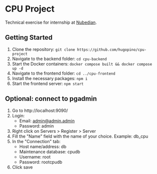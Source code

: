 # CPU Project

Technical exercise for internship at [Nubedian](https://nubedian.de/).

## Getting Started

1. Clone the repository:
   `git clone https://github.com/hugopino/cpu-project`
2. Navigate to the backend folder:
   `cd cpu-backend`
3. Start the Docker containers:
   `docker compose built && docker compose up -d`
4. Navigate to the frontend folder:
   `cd ../cpu-frontend`
5. Install the necessary packages:
   `npm i`
6. Start the frontend server:
   `npm start`

## Optional: connect to pgadmin

1. Go to http://localhost:9090/
2. Login:
   - Email: admin@admin.admin
   - Password: admin
3. Right click on Servers > Register > Server
4. Fill the "Name" field with the name of your choice. Example: db_cpu
5. In the "Connection" tab:
   - Host name/address: db
   - Maintenance database: cpudb
   - Username: root
   - Password: rootcpudb
6. Click save
